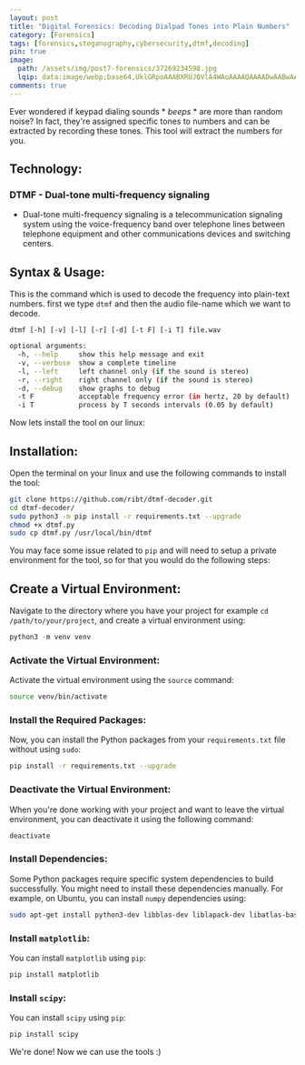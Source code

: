 ```yaml
---
layout: post
title: "Digital Forensics: Decoding Dialpad Tones into Plain Numbers"
category: [Forensics]
tags: [forensics,steganography,cybersecurity,dtmf,decoding]
pin: true
image:
  path: /assets/img/post7-forensics/37269234598.jpg
  lqip: data:image/webp;base64,UklGRpoAAABXRUJQVlA4WAoAAAAQAAAADwAABwAAQUxQSDIAAAARL0AmbZurmr57yyIiqE8oiG0bejIYEQTgqiDA9vqnsUSI6H+oAERp2HZ65qP/VIAWAFZQOCBCAAAA8AEAnQEqEAAIAAVAfCWkAALp8sF8rgRgAP7o9FDvMCkMde9PK7euH5M1m6VWoDXf2FkP3BqV0ZYbO6NA/VFIAAAA
comments: true
---
```


Ever wondered if keypad dialing sounds * _beeps_ * are more than random noise? In fact, they're assigned specific tones to numbers and can be extracted by recording these tones. This tool will extract the numbers for you.

## Technology:
### DTMF - Dual-tone multi-frequency signaling
- Dual-tone multi-frequency signaling is a telecommunication signaling system using the voice-frequency band over telephone lines between telephone equipment and other communications devices and switching centers.

## Syntax & Usage:
This is the command which is used to decode the frequency into plain-text numbers. first we type `dtmf` and then the audio file-name which we want to decode.

`dtmf [-h] [-v] [-l] [-r] [-d] [-t F] [-i T] file.wav`

```bash
optional arguments:
  -h, --help     show this help message and exit
  -v, --verbose  show a complete timeline
  -l, --left     left channel only (if the sound is stereo)
  -r, --right    right channel only (if the sound is stereo)
  -d, --debug    show graphs to debug
  -t F           acceptable frequency error (in hertz, 20 by default)
  -i T           process by T seconds intervals (0.05 by default)
```
Now lets install the tool on our linux:
## Installation:
Open the terminal on your linux and use the following commands to install the tool:
```bash
git clone https://github.com/ribt/dtmf-decoder.git
cd dtmf-decoder/
sudo python3 -m pip install -r requirements.txt --upgrade
chmod +x dtmf.py
sudo cp dtmf.py /usr/local/bin/dtmf
```

You may face some issue related to `pip` and will need to setup a private environment for the tool, so for that you would do the following steps:

## Create a Virtual Environment:

Navigate to the directory where you have your project for example `cd /path/to/your/project`, and create a virtual environment using:
```python
python3 -m venv venv
```

### Activate the Virtual Environment:

Activate the virtual environment using the `source` command:
```bash
source venv/bin/activate
```

### Install the Required Packages:

Now, you can install the Python packages from your `requirements.txt` file without using `sudo`:
```bash
pip install -r requirements.txt --upgrade
```

### Deactivate the Virtual Environment:

When you're done working with your project and want to leave the virtual environment, you can deactivate it using the following command:
```bash
deactivate
```

### Install Dependencies:

Some Python packages require specific system dependencies to build successfully. You might need to install these dependencies manually. For example, on Ubuntu, you can install `numpy` dependencies using:   
```bash
sudo apt-get install python3-dev libblas-dev liblapack-dev libatlas-base-dev
```

### Install `matplotlib`:

You can install `matplotlib` using `pip`:
```bash
pip install matplotlib
```

### Install `scipy`:

You can install `scipy` using `pip`:
```bash
pip install scipy
```
We're done! Now we can use the tools :)


